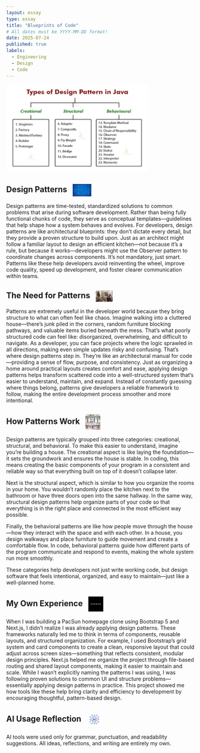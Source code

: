 ```yaml
---
layout: essay
type: essay
title: "Blueprints of Code"
# All dates must be YYYY-MM-DD format!
date: 2025-07-24
published: true
labels:
  - Engineering
  - Design
  - Code
---
```

<img width="380px" class="rounded float-start pe-3" src="../img/Design_Patterns/download.png">
  
## Design Patterns <img src="../img/Design_Patterns/blueprint@2x.jpg" width="50px" style="vertical-align: middle; margin-left: 10px;">

Design patterns are time-tested, standardized solutions to common problems that arise during software development. Rather than being fully functional chunks of code, they serve as conceptual templates—guidelines that help shape how a system behaves and evolves. For developers, design patterns are like architectural blueprints: they don’t dictate every detail, but they provide a proven structure to build upon. Just as an architect might follow a familiar layout to design an efficient kitchen—not because it’s a rule, but because it works—developers might use the Observer pattern to coordinate changes across components. It’s not mandatory, just smart. Patterns like these help developers avoid reinventing the wheel, improve code quality, speed up development, and foster clearer communication within teams.

## The Need for Patterns <img src="../img/Design_Patterns/30Davis-cklg-articleLarge.webp" width="45px" style="vertical-align: middle; margin-left: 10px;">

Patterns are extremely useful in the developer world because they bring structure to what can often feel like chaos. Imagine walking into a cluttered house—there’s junk piled in the corners, random furniture blocking pathways, and valuable items buried beneath the mess. That’s what poorly structured code can feel like: disorganized, overwhelming, and difficult to navigate. As a developer, you can face projects where the logic sprawled in all directions, making even simple updates risky and confusing. That’s where design patterns step in. They’re like an architectural manual for code—providing a sense of flow, purpose, and consistency. Just as organizing a home around practical layouts creates comfort and ease, applying design patterns helps transform scattered code into a well-structured system that’s easier to understand, maintain, and expand. Instead of constantly guessing where things belong, patterns give developers a reliable framework to follow, making the entire development process smoother and more intentional. 

## How Patterns Work <img src="../img/Design_Patterns/How-to-Organize-Every-Space-in-Your-House.jpg" width="40px" style="vertical-align: middle; margin-left: 10px;">

Design patterns are typically grouped into three categories: creational, structural, and behavioral. To make this easier to understand, imagine you’re building a house. The creational aspect is like laying the foundation—it sets the groundwork and ensures the house is stable. In coding, this means creating the basic components of your program in a consistent and reliable way so that everything built on top of it doesn’t collapse later.

Next is the structural aspect, which is similar to how you organize the rooms in your home. You wouldn’t randomly place the kitchen next to the bathroom or have three doors open into the same hallway. In the same way, structural design patterns help organize parts of your code so that everything is in the right place and connected in the most efficient way possible.

Finally, the behavioral patterns are like how people move through the house—how they interact with the space and with each other. In a house, you design walkways and place furniture to guide movement and create a comfortable flow. In code, behavioral patterns guide how different parts of the program communicate and respond to events, making the whole system run more smoothly.

These categories help developers not just write working code, but design software that feels intentional, organized, and easy to maintain—just like a well-planned home.

## My Own Experience <img src="../img/Design_Patterns/images.png" width="40px" style="vertical-align: middle; margin-left: 10px;">

When I was building a PacSun homepage clone using Bootstrap 5 and Next.js, I didn’t realize I was already applying design patterns. These frameworks naturally led me to think in terms of components, reusable layouts, and structured organization. For example, I used Bootstrap’s grid system and card components to create a clean, responsive layout that could adjust across screen sizes—something that reflects consistent, modular design principles. Next.js helped me organize the project through file-based routing and shared layout components, making it easier to maintain and scale. While I wasn’t explicitly naming the patterns I was using, I was following proven solutions to common UI and structure problems—essentially applying design patterns in practice. This project showed me how tools like these help bring clarity and efficiency to development by encouraging thoughtful, pattern-based design.

## AI Usage Reflection <img src="../img/typescript/AI.png" width="40px" style="vertical-align: middle; margin-left: 10px;">

AI tools were used only for grammar, punctuation, and readability suggestions. All ideas, reflections, and writing are entirely my own.
